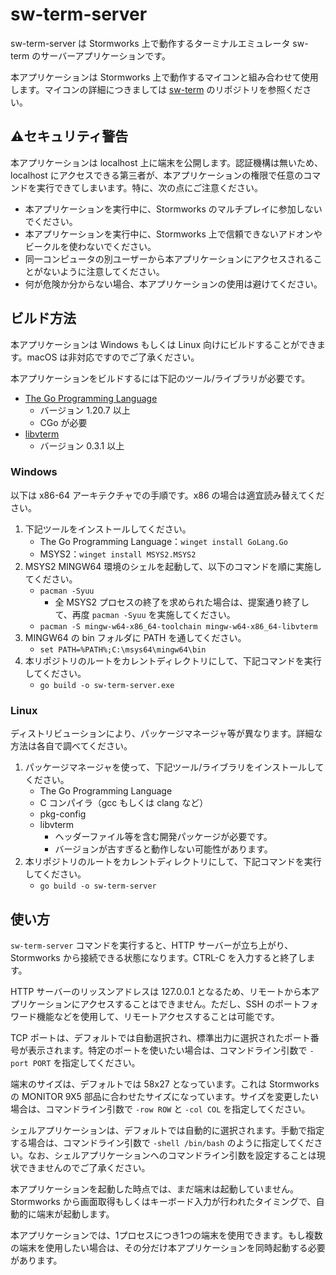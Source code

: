 # sw-term-server
sw-term-server は Stormworks 上で動作するターミナルエミュレータ sw-term のサーバーアプリケーションです。

本アプリケーションは Stormworks 上で動作するマイコンと組み合わせて使用します。マイコンの詳細につきましては [sw-term](https://github.com/gcrtnst/sw-term) のリポジトリを参照ください。

## ⚠️セキュリティ警告
本アプリケーションは localhost 上に端末を公開します。認証機構は無いため、localhost にアクセスできる第三者が、本アプリケーションの権限で任意のコマンドを実行できてしまいます。特に、次の点にご注意ください。
- 本アプリケーションを実行中に、Stormworks のマルチプレイに参加しないでください。
- 本アプリケーションを実行中に、Stormworks 上で信頼できないアドオンやビークルを使わないでください。
- 同一コンピュータの別ユーザーから本アプリケーションにアクセスされることがないように注意してください。
- 何が危険か分からない場合、本アプリケーションの使用は避けてください。

## ビルド方法
本アプリケーションは Windows もしくは Linux 向けにビルドすることができます。macOS は非対応ですのでご了承ください。

本アプリケーションをビルドするには下記のツール/ライブラリが必要です。
- [The Go Programming Language](https://go.dev/)
  - バージョン 1.20.7 以上
  - CGo が必要
- [libvterm](https://www.leonerd.org.uk/code/libvterm/)
  - バージョン 0.3.1 以上

### Windows
以下は x86-64 アーキテクチャでの手順です。x86 の場合は適宜読み替えてください。
1. 下記ツールをインストールしてください。
    - The Go Programming Language：`winget install GoLang.Go`
    - MSYS2：`winget install MSYS2.MSYS2`
2. MSYS2 MINGW64 環境のシェルを起動して、以下のコマンドを順に実施してください。
    - `pacman -Syuu`
      - 全 MSYS2 プロセスの終了を求められた場合は、提案通り終了して、再度 `pacman -Syuu` を実施してください。
    - `pacman -S mingw-w64-x86_64-toolchain mingw-w64-x86_64-libvterm`
3. MINGW64 の bin フォルダに PATH を通してください。
    - `set PATH=%PATH%;C:\msys64\mingw64\bin`
4. 本リポジトリのルートをカレントディレクトリにして、下記コマンドを実行してください。
    - `go build -o sw-term-server.exe`

### Linux
ディストリビューションにより、パッケージマネージャ等が異なります。詳細な方法は各自で調べてください。
1. パッケージマネージャを使って、下記ツール/ライブラリをインストールしてください。
    - The Go Programming Language
    - C コンパイラ（gcc もしくは clang など）
    - pkg-config
    - libvterm
      - ヘッダーファイル等を含む開発パッケージが必要です。
      - バージョンが古すぎると動作しない可能性があります。
2. 本リポジトリのルートをカレントディレクトリにして、下記コマンドを実行してください。
    - `go build -o sw-term-server`

## 使い方
`sw-term-server` コマンドを実行すると、HTTP サーバーが立ち上がり、Stormworks から接続できる状態になります。CTRL-C を入力すると終了します。

HTTP サーバーのリッスンアドレスは 127.0.0.1 となるため、リモートから本アプリケーションにアクセスすることはできません。ただし、SSH のポートフォワード機能などを使用して、リモートアクセスすることは可能です。

TCP ポートは、デフォルトでは自動選択され、標準出力に選択されたポート番号が表示されます。特定のポートを使いたい場合は、コマンドライン引数で `-port PORT` を指定してください。

端末のサイズは、デフォルトでは 58x27 となっています。これは Stormworks の MONITOR 9X5 部品に合わせたサイズになっています。サイズを変更したい場合は、コマンドライン引数で `-row ROW` と `-col COL` を指定してください。

シェルアプリケーションは、デフォルトでは自動的に選択されます。手動で指定する場合は、コマンドライン引数で `-shell /bin/bash` のように指定してください。なお、シェルアプリケーションへのコマンドライン引数を設定することは現状できませんのでご了承ください。

本アプリケーションを起動した時点では、まだ端末は起動していません。Stormworks から画面取得もしくはキーボード入力が行われたタイミングで、自動的に端末が起動します。

本アプリケーションでは、1プロセスにつき1つの端末を使用できます。もし複数の端末を使用したい場合は、その分だけ本アプリケーションを同時起動する必要があります。
